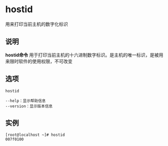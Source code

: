 hostid
===

用来打印当前主机的数字化标识

## 说明

**hostid命令** 用于打印当前主机的十六进制数字标识。是主机的唯一标识，是被用来限时软件的使用权限，不可改变

## 选项

```
hostid
```

  

```
--help：显示帮助信息
--version：显示版本信息
```

## 实例

```
[root@localhost ~]# hostid
007f0100
```


